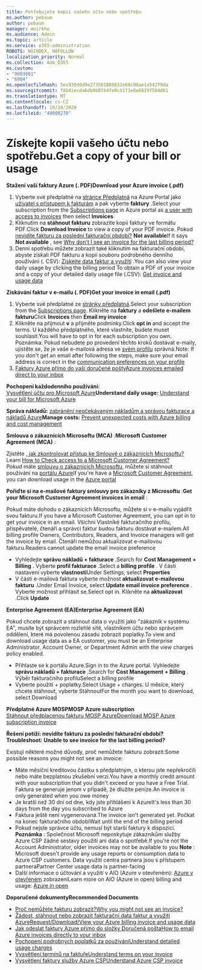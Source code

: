 ```yaml
---
title: Potřebujete kopii vašeho účtu nebo spotřebu
ms.author: pebaum
author: pebaum
manager: mnirkhe
ms.audience: Admin
ms.topic: article
ms.service: o365-administration
ROBOTS: NOINDEX, NOFOLLOW
localization_priority: Normal
ms.collection: Adm_O365
ms.custom:
- "9003801"
- "6804"
ms.openlocfilehash: 5ec935ddd9e273561886831e60c98ae1a542f9da
ms.sourcegitcommit: f8b41ecda6db0b8f64fe0c51f1e8e6619f504d61
ms.translationtype: MT
ms.contentlocale: cs-CZ
ms.lasthandoff: 10/28/2020
ms.locfileid: "48808270"
---
```

# <a name="get-a-copy-of-your-bill-or-usage"></a><span data-ttu-id="8a0ad-102">Získejte kopii vašeho účtu nebo spotřebu.</span><span class="sxs-lookup"><span data-stu-id="8a0ad-102">Get a copy of your bill or usage</span></span>

<span data-ttu-id="8a0ad-103">**Stažení vaší faktury Azure (. PDF)**</span><span class="sxs-lookup"><span data-stu-id="8a0ad-103">**Download your Azure invoice (.pdf)**</span></span>

1. <span data-ttu-id="8a0ad-104">Vyberte své předplatné na [stránce Předplatná](https://portal.azure.com/#blade/Microsoft_Azure_Billing/SubscriptionsBlade) na Azure Portal jako [uživatel s přístupem k fakturám](https://docs.microsoft.com/azure/cost-management-billing/manage/manage-billing-access?WT.mc_id=Portal-Microsoft_Azure_Support) a pak vyberte **faktury** .</span><span class="sxs-lookup"><span data-stu-id="8a0ad-104">Select your subscription from the [Subscriptions page](https://portal.azure.com/#blade/Microsoft_Azure_Billing/SubscriptionsBlade) in Azure portal as [a user with access to invoices](https://docs.microsoft.com/azure/cost-management-billing/manage/manage-billing-access?WT.mc_id=Portal-Microsoft_Azure_Support) then select **Invoices**</span></span>
2. <span data-ttu-id="8a0ad-105">Kliknutím na **stáhnout fakturu** zobrazíte kopii faktury ve formátu PDF.</span><span class="sxs-lookup"><span data-stu-id="8a0ad-105">Click **Download Invoice** to view a copy of your PDF invoice.</span></span> <span data-ttu-id="8a0ad-106">Pokud [nevidíte fakturu za poslední fakturační období?](https://docs.microsoft.com/azure/cost-management-billing/manage/download-azure-invoice-daily-usage-date?WT.mc_id=Portal-Microsoft_Azure_Support#noinvoice) **Not available**</span><span class="sxs-lookup"><span data-stu-id="8a0ad-106">If it says **Not available** , see [Why don't I see an invoice for the last billing period?](https://docs.microsoft.com/azure/cost-management-billing/manage/download-azure-invoice-daily-usage-date?WT.mc_id=Portal-Microsoft_Azure_Support#noinvoice)</span></span>
3. <span data-ttu-id="8a0ad-107">Denní spotřebu můžete zobrazit také kliknutím na fakturační období, abyste získali PDF fakturu a kopii souboru podrobného denního používání (. CSV): [Získejte data faktur a využití](https://docs.microsoft.com/azure/cost-management-billing/manage/download-azure-invoice-daily-usage-date?WT.mc_id=Portal-Microsoft_Azure_Support) .</span><span class="sxs-lookup"><span data-stu-id="8a0ad-107">You can also view your daily usage by clicking the billing period To obtain a PDF of your invoice and a copy of your detailed daily usage file (.CSV): [Get invoice and usage data](https://docs.microsoft.com/azure/cost-management-billing/manage/download-azure-invoice-daily-usage-date?WT.mc_id=Portal-Microsoft_Azure_Support)</span></span>

<span data-ttu-id="8a0ad-108">**Získávání faktur v e-mailu (. PDF)**</span><span class="sxs-lookup"><span data-stu-id="8a0ad-108">**Get your invoice in email (.pdf)**</span></span>

1. <span data-ttu-id="8a0ad-109">Vyberte své předplatné ze [stránky předplatná](https://ms.portal.azure.com/#blade/Microsoft_Azure_Billing/SubscriptionsBlade).</span><span class="sxs-lookup"><span data-stu-id="8a0ad-109">Select your subscription from the [Subscriptions page](https://ms.portal.azure.com/#blade/Microsoft_Azure_Billing/SubscriptionsBlade).</span></span> <span data-ttu-id="8a0ad-110">Klikněte na **faktury** a **odešlete e-mailem fakturu**</span><span class="sxs-lookup"><span data-stu-id="8a0ad-110">Click **Invoices** then **Email my invoice**</span></span>
2. <span data-ttu-id="8a0ad-111">Klikněte na přijmout **v** a přijměte podmínky.</span><span class="sxs-lookup"><span data-stu-id="8a0ad-111">Click **opt in** and accept the terms.</span></span> <span data-ttu-id="8a0ad-112">U každého předplatného, které vlastníte, budete muset souhlasit.</span><span class="sxs-lookup"><span data-stu-id="8a0ad-112">You will have to opt in for each subscription you own.</span></span> <span data-ttu-id="8a0ad-113">Poznámka: Pokud nebudete po provedení těchto kroků dostávat e-maily, ujistěte se, že je vaše e-mailová adresa ve [svém profilu](https://account.windowsazure.com/profile) správná.</span><span class="sxs-lookup"><span data-stu-id="8a0ad-113">Note: If you don't get an email after following the steps, make sure your email address is correct in the [communication preferences on your profile](https://account.windowsazure.com/profile)</span></span>
3. [<span data-ttu-id="8a0ad-114">Faktury Azure přímo do vaší doručené pošty</span><span class="sxs-lookup"><span data-stu-id="8a0ad-114">Azure invoices emailed direct to your inbox</span></span>](https://azure.microsoft.com/blog/azure-email-invoices/)

<span data-ttu-id="8a0ad-115">**Pochopení každodenního používání:**  
 [Vysvětlení účtu pro Microsoft Azure](https://docs.microsoft.com/azure/cost-management-billing/understand/review-individual-bill?WT.mc_id=Portal-Microsoft_Azure_Support)</span><span class="sxs-lookup"><span data-stu-id="8a0ad-115">**Understand daily usage:** 
[Understand your bill for Microsoft Azure](https://docs.microsoft.com/azure/cost-management-billing/understand/review-individual-bill?WT.mc_id=Portal-Microsoft_Azure_Support)</span></span>  

<span data-ttu-id="8a0ad-116">**Správa nákladů:** [zabránění neočekávaným nákladům a správou fakturace a nákladů Azure](https://docs.microsoft.com/azure/cost-management-billing/manage/getting-started?WT.mc_id=Portal-Microsoft_Azure_Support)</span><span class="sxs-lookup"><span data-stu-id="8a0ad-116">**Manage costs:** [Prevent unexpected costs with Azure billing and cost management](https://docs.microsoft.com/azure/cost-management-billing/manage/getting-started?WT.mc_id=Portal-Microsoft_Azure_Support)</span></span>  

<span data-ttu-id="8a0ad-117">**Smlouva o zákaznících Microsoftu (MCA)** :</span><span class="sxs-lookup"><span data-stu-id="8a0ad-117">**Microsoft Customer Agreement (MCA)** :</span></span>

<span data-ttu-id="8a0ad-118">Zjistěte  [, jak zkontrolovat přístup ke Smlouvě o zákaznících Microsoftu?](https://docs.microsoft.com/azure/cost-management-billing/manage/download-azure-invoice-daily-usage-date?WT.mc_id=Portal-Microsoft_Azure_Support#check-access-to-a-microsoft-customer-agreement)</span><span class="sxs-lookup"><span data-stu-id="8a0ad-118">Learn  [How to Check access to a Microsoft Customer Agreement?](https://docs.microsoft.com/azure/cost-management-billing/manage/download-azure-invoice-daily-usage-date?WT.mc_id=Portal-Microsoft_Azure_Support#check-access-to-a-microsoft-customer-agreement)</span></span>  
<span data-ttu-id="8a0ad-119">Pokud máte [smlouvu o zákaznících Microsoftu](https://docs.microsoft.com/azure/cost-management-billing/manage/download-azure-invoice-daily-usage-date?WT.mc_id=Portal-Microsoft_Azure_Support#check-access-to-a-microsoft-customer-agreement), můžete si stáhnout používání na [portálu Azure](https://portal.azure.com/)</span><span class="sxs-lookup"><span data-stu-id="8a0ad-119">If you're have a [Microsoft Customer Agreement](https://docs.microsoft.com/azure/cost-management-billing/manage/download-azure-invoice-daily-usage-date?WT.mc_id=Portal-Microsoft_Azure_Support#check-access-to-a-microsoft-customer-agreement), you can download usage in the [Azure portal](https://portal.azure.com/)</span></span>

<span data-ttu-id="8a0ad-120">**Pořiďte si na e-mailové faktury smlouvy pro zákazníky z Microsoftu** :</span><span class="sxs-lookup"><span data-stu-id="8a0ad-120">**Get your Microsoft Customer Agreement invoices in email** :</span></span>

<span data-ttu-id="8a0ad-121">Pokud máte dohodu o zákaznících Microsoftu, můžete si v e-mailu vyjádřit svou fakturu.</span><span class="sxs-lookup"><span data-stu-id="8a0ad-121">If you have a Microsoft Customer Agreement, you can opt in to get your invoice in an email.</span></span> <span data-ttu-id="8a0ad-122">Všichni Vlastníké fakturačního profilu, přispěvatelé, čtenáři a správci faktur budou fakturu dostávat e-mailem.</span><span class="sxs-lookup"><span data-stu-id="8a0ad-122">All billing profile Owners, Contributors, Readers, and Invoice managers will get the invoice by email.</span></span> <span data-ttu-id="8a0ad-123">Čtenáři nemůžou aktualizovat e-mailovou fakturu.</span><span class="sxs-lookup"><span data-stu-id="8a0ad-123">Readers cannot update the email invoice preference</span></span>

- <span data-ttu-id="8a0ad-124">Vyhledejte **správu nákladů + fakturace** .</span><span class="sxs-lookup"><span data-stu-id="8a0ad-124">Search for **Cost Management + Billing** .</span></span> <span data-ttu-id="8a0ad-125">Vyberte **profil fakturace** .</span><span class="sxs-lookup"><span data-stu-id="8a0ad-125">Select a **billing profile** .</span></span> <span data-ttu-id="8a0ad-126">V části nastavení vyberte **vlastnosti**</span><span class="sxs-lookup"><span data-stu-id="8a0ad-126">Under Settings, select **Properties**</span></span>
- <span data-ttu-id="8a0ad-127">V části e-mailová faktura vyberte možnost **aktualizovat e-mailovou fakturu** .</span><span class="sxs-lookup"><span data-stu-id="8a0ad-127">Under Email Invoice, select **Update email invoice preference** .</span></span> <span data-ttu-id="8a0ad-128">Vyberte možnost přihlásit se.</span><span class="sxs-lookup"><span data-stu-id="8a0ad-128">Select opt in.</span></span> <span data-ttu-id="8a0ad-129">Klikněte na **aktualizovat** .</span><span class="sxs-lookup"><span data-stu-id="8a0ad-129">Click **Update**</span></span>

<span data-ttu-id="8a0ad-130">**Enterprise Agreement (EA)**</span><span class="sxs-lookup"><span data-stu-id="8a0ad-130">**Enterprise Agreement (EA)**</span></span>

<span data-ttu-id="8a0ad-131">Pokud chcete zobrazit a stáhnout data o využití jako "zákazník v systému EA", musíte být správcem rozlehlé sítě, vlastníkem účtu nebo správcem oddělení, které má povolenou zásadu zobrazit poplatky.</span><span class="sxs-lookup"><span data-stu-id="8a0ad-131">To view and download usage data as a EA customer, you must be an Enterprise Administrator, Account Owner, or Department Admin with the view charges policy enabled.</span></span>

- <span data-ttu-id="8a0ad-132">Přihlaste se k portálu Azure.</span><span class="sxs-lookup"><span data-stu-id="8a0ad-132">Sign in to the Azure portal.</span></span> <span data-ttu-id="8a0ad-133">Vyhledejte **správu nákladů + fakturace** .</span><span class="sxs-lookup"><span data-stu-id="8a0ad-133">Search for **Cost Management + Billing** .</span></span> <span data-ttu-id="8a0ad-134">Výběr fakturačního profilu</span><span class="sxs-lookup"><span data-stu-id="8a0ad-134">Select a billing profile</span></span>
- <span data-ttu-id="8a0ad-135">Vyberte použití + poplatky.</span><span class="sxs-lookup"><span data-stu-id="8a0ad-135">Select Usage + charges.</span></span> <span data-ttu-id="8a0ad-136">U měsíce, který chcete stáhnout, vyberte Stáhnout</span><span class="sxs-lookup"><span data-stu-id="8a0ad-136">For the month you want to download, select Download</span></span>

<span data-ttu-id="8a0ad-137">**Předplatné Azure MOSP**</span><span class="sxs-lookup"><span data-stu-id="8a0ad-137">**MOSP Azure subscription**</span></span>  
[<span data-ttu-id="8a0ad-138">Stáhnout předplacenou fakturu MOSP Azure</span><span class="sxs-lookup"><span data-stu-id="8a0ad-138">Download MOSP Azure subscription invoice</span></span>](https://docs.microsoft.com/azure/cost-management-billing/understand/download-azure-invoice?WT.mc_id=Portal-Microsoft_Azure_Support#download-your-mosp-azure-subscription-invoice)

<span data-ttu-id="8a0ad-139">**Řešení potíží: nevidíte fakturu za poslední fakturační období?**</span><span class="sxs-lookup"><span data-stu-id="8a0ad-139">**Troubleshoot: Unable to see invoice for the last billing period?**</span></span>

<span data-ttu-id="8a0ad-140">Existují některé možné důvody, proč nemůžete fakturu zobrazit:</span><span class="sxs-lookup"><span data-stu-id="8a0ad-140">Some possible reasons you might not see an invoice:</span></span>

- <span data-ttu-id="8a0ad-141">Máte měsíční kreditovou částku s předplatným, o kterou jste nepřekročili nebo máte bezplatnou zkušební verzi.</span><span class="sxs-lookup"><span data-stu-id="8a0ad-141">You have a monthly credit amount with your subscription that you didn't exceed or you have a Free Trial.</span></span> <span data-ttu-id="8a0ad-142">Faktura se generuje jenom v případě, že dlužíte peníze.</span><span class="sxs-lookup"><span data-stu-id="8a0ad-142">An invoice is only generated when you owe money</span></span>
- <span data-ttu-id="8a0ad-143">Je kratší než 30 dní od dne, kdy jste přihlášeni k Azure</span><span class="sxs-lookup"><span data-stu-id="8a0ad-143">It's less than 30 days from the day you subscribed to Azure</span></span>
- <span data-ttu-id="8a0ad-144">Faktura ještě není vygenerovaná.</span><span class="sxs-lookup"><span data-stu-id="8a0ad-144">The invoice isn't generated yet.</span></span> <span data-ttu-id="8a0ad-145">Počkat na konec fakturačního období</span><span class="sxs-lookup"><span data-stu-id="8a0ad-145">Wait until the end of the billing period</span></span>
- <span data-ttu-id="8a0ad-146">Pokud nejste správce účtu, nemusí být starší faktury k dispozici. **Poznámka** : Společnost Microsoft neposkytuje zákazníkům služby Azure CSP žádné sestavy použití ani data o spotřebě.</span><span class="sxs-lookup"><span data-stu-id="8a0ad-146">If you're not the Account Administrator, older invoices may not be available to you **Note** : Microsoft doesn't provide any usage reports or consumption data to Azure CSP customers.</span></span> <span data-ttu-id="8a0ad-147">Data využití centra partnera jsou s přístupem partnera</span><span class="sxs-lookup"><span data-stu-id="8a0ad-147">Partner Center usage data is partner-facing</span></span>
- <span data-ttu-id="8a0ad-148">Další informace o účtování a využití v AIO (Azure v otevřeném): [Azure v otevřeném](https://azure.microsoft.com/offers/ms-azr-0111p/) zobrazení</span><span class="sxs-lookup"><span data-stu-id="8a0ad-148">Learn more on AIO (Azure in open) billing and usage: [Azure in open](https://azure.microsoft.com/offers/ms-azr-0111p/)</span></span>

<span data-ttu-id="8a0ad-149">**Doporučené dokumenty**</span><span class="sxs-lookup"><span data-stu-id="8a0ad-149">**Recommended Documents**</span></span>

- [<span data-ttu-id="8a0ad-150">Proč nemůžete fakturu zobrazit?</span><span class="sxs-lookup"><span data-stu-id="8a0ad-150">Why you might not see an invoice?</span></span>](https://docs.microsoft.com/azure/cost-management-billing/understand/download-azure-invoice?WT.mc_id=Portal-Microsoft_Azure_Support#noinvoice)
- [<span data-ttu-id="8a0ad-151">Žádost, stáhnout nebo zobrazit fakturační data faktur a využití Azure</span><span class="sxs-lookup"><span data-stu-id="8a0ad-151">Request/Download/View your Azure billing invoice and usage data</span></span>](https://docs.microsoft.com/azure/cost-management-billing/manage/download-azure-invoice-daily-usage-date?WT.mc_id=Portal-Microsoft_Azure_Support)
- [<span data-ttu-id="8a0ad-152">Jak odeslat faktury Azure přímo do složky Doručená pošta</span><span class="sxs-lookup"><span data-stu-id="8a0ad-152">How to email Azure invoices directly to your inbox</span></span>](https://docs.microsoft.com/azure/cost-management-billing/manage/download-azure-invoice-daily-usage-date?WT.mc_id=Portal-Microsoft_Azure_Support)
- [<span data-ttu-id="8a0ad-153">Pochopení podrobných poplatků za používání</span><span class="sxs-lookup"><span data-stu-id="8a0ad-153">Understand detailed usage charges</span></span>](https://docs.microsoft.com/azure/cost-management-billing/understand/review-individual-bill?WT.mc_id=Portal-Microsoft_Azure_Support#csv)
- [<span data-ttu-id="8a0ad-154">Vysvětlení termínů na faktuře</span><span class="sxs-lookup"><span data-stu-id="8a0ad-154">Understand terms on your invoice</span></span>](https://docs.microsoft.com/azure/cost-management-billing/understand/understand-invoice?WT.mc_id=Portal-Microsoft_Azure_Support)
- [<span data-ttu-id="8a0ad-155">Vysvětlení faktury služby Azure CSP</span><span class="sxs-lookup"><span data-stu-id="8a0ad-155">Understand Azure CSP invoice</span></span>](https://docs.microsoft.com/partner-center/azure-plan-lp?WT.mc_id=Portal-Microsoft_Azure_Support)

